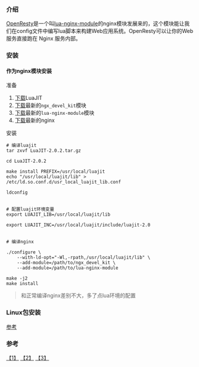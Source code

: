 ### 介绍
[OpenResty](https://openresty.org)是一个叫[lua-nginx-module](https://github.com/openresty/lua-nginx-module)的nginx模块发展来的，这个模块能让我们在config文件中编写lua脚本来构建Web应用系统。OpenResty可以让你的Web服务直接跑在 Nginx 服务内部。

### 安装
#### 作为nginx模块安装
准备
1. [下载](http://luajit.org/download.html)LuaJIT
2. [下载](https://github.com/simpl/ngx_devel_kit/tags)最新的`ngx_devel_kit`模块
3. [下载](https://github.com/openresty/lua-nginx-module/tags)最新的`lua-nginx-module`模块
4. [下载](http://nginx.org/)最新的nginx

安装
```
# 编译luajit
tar zxvf LuaJIT-2.0.2.tar.gz

cd LuaJIT-2.0.2

make install PREFIX=/usr/local/luajit
echo "/usr/local/luajit/lib" > /etc/ld.so.conf.d/usr_local_luajit_lib.conf

ldconfig


# 配置luajit环境变量
export LUAJIT_LIB=/usr/local/luajit/lib

export LUAJIT_INC=/usr/local/luajit/include/luajit-2.0


# 编译nginx

./configure \
    --with-ld-opt="-Wl,-rpath,/usr/local/luajit/lib" \
    --add-module=/path/to/ngx_devel_kit \
    --add-module=/path/to/lua-nginx-module

make -j2
make install
```
> 和正常编译nginx差别不大，多了点lua环境的配置


### Linux包安装
[参考](https://openresty.org/cn/linux-packages.html)


### 参考
[【1】](http://blog.csdn.net/guowenyan001/article/details/48250427) [【2】](https://github.com/openresty/lua-nginx-module#installation) [【3】](http://openresty.org/cn/linux-packages.html)
